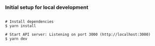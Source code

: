 ### Initial setup for local development
```shell

# Install dependencies
$ yarn install

# Start API server: Listening on port 3000 (http://localhost:3000)
$ yarn dev
```
